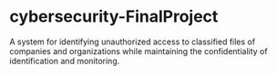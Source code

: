 # cybersecurity-FinalProject
A system for identifying unauthorized access to classified files of companies and organizations while maintaining the confidentiality of identification and monitoring.
